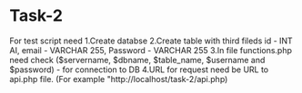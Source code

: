 # Task-2
For test script need
  1.Create databse
  2.Create table with third fileds id - INT AI, email - VARCHAR 255, Password - VARCHAR 255
  3.In file functions.php need check ($servername, $dbname, $table_name, $username and $password) - for connection to DB
  4.URL for request need be URL to api.php file. (For example "http://localhost/task-2/api.php)
